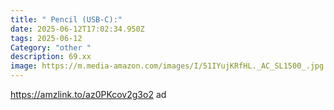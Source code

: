 ```yaml
---
title: " Pencil (USB-C):"
date: 2025-06-12T17:02:34.950Z
tags: 2025-06-12
Category: "other "
description: 69.xx
image: https://m.media-amazon.com/images/I/51IYujKRfHL._AC_SL1500_.jpg
---
```

https://amzlink.to/az0PKcov2g3o2  ad